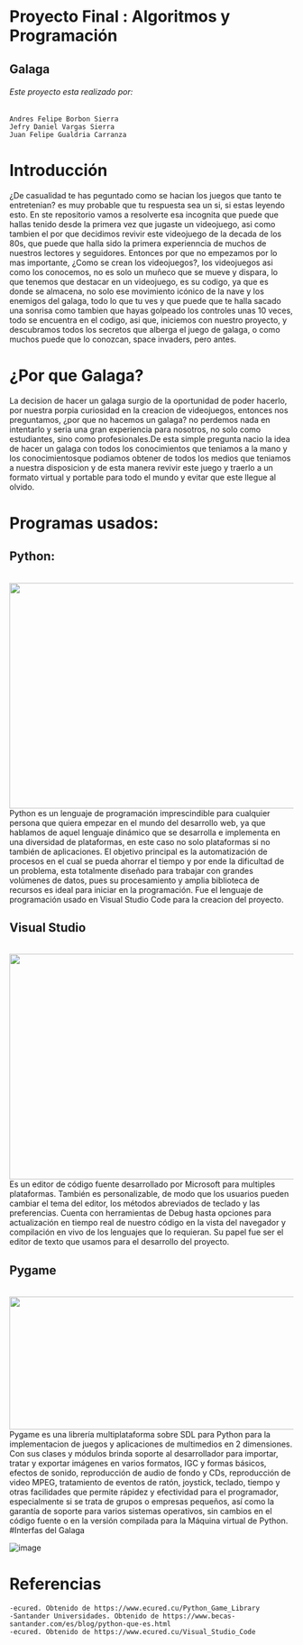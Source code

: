 # Proyecto Final : Algoritmos y Programación
## Galaga
###### Este proyecto esta realizado por: 
    Andres Felipe Borbon Sierra 
    Jefry Daniel Vargas Sierra 
    Juan Felipe Gualdria Carranza 

# Introducción
¿De casualidad te has peguntado como se hacian los juegos que tanto te entretenian?
es muy probable que tu respuesta sea un si, si estas leyendo esto. En ste repositorio vamos a resolverte esa incognita que puede que hallas tenido desde la primera vez que jugaste un videojuego, asi como tambien el por que decidimos revivir este videojuego de la decada de los 80s, que puede que halla sido la primera experienncia de muchos de nuestros lectores y seguidores.
Entonces por que no empezamos por lo mas importante, ¿Como se crean los videojuegos?, los videojuegos asi como los conocemos, no es solo un muñeco que se mueve y dispara, lo que tenemos que destacar en un videojuego, es su codigo, ya que es donde se almacena, no solo ese movimiento icónico de la nave y los enemigos del galaga, todo lo que tu ves y que puede que te halla sacado una sonrisa como tambien que hayas golpeado los controles unas 10 veces, todo se encuentra en el codigo, asi que, iniciemos con nuestro proyecto, y descubramos todos los secretos que alberga el juego de galaga, o como muchos puede que lo conozcan, space invaders, pero antes.

# ¿Por que Galaga?
La decision de hacer un galaga surgio de la oportunidad de poder hacerlo, por nuestra porpia curiosidad en la creacion de videojuegos, entonces nos preguntamos, ¿por que no hacemos un galaga? no perdemos nada en intentarlo y seria una gran experiencia para nosotros, no solo como estudiantes, sino como profesionales.De esta simple pregunta nacio la idea de hacer un galaga con todos los conocimientos que teniamos a la mano y los conocimientosque podiamos obtener de todos los medios que teniamos a nuestra disposicion y de esta manera revivir este juego y traerlo a un formato virtual y portable para todo el mundo y evitar que este llegue al olvido.

# Programas usados:
## Python:
  <br>
  <img 
       src="https://developers.redhat.com/sites/default/files/styles/large/public/Python-01%20%282%29.png?itok=ZHGBm2C3"
    width="800"
    height="400"
       <br>
Python es un lenguaje de programación imprescindible para cualquier persona que quiera empezar en el mundo del desarrollo web, ya que hablamos de aquel lenguaje dinámico que se desarrolla e implementa en una diversidad de plataformas, en este caso no solo plataformas si no también de aplicaciones. El objetivo principal es la automatización de procesos en el cual se pueda ahorrar el tiempo y por ende la dificultad de un problema, esta totalmente diseñado para trabajar con grandes volúmenes de datos, pues su procesamiento y amplia biblioteca de recursos es ideal para iniciar en la programación. Fue el lenguaje de programación usado en Visual Studio Code para la creacion del proyecto.

## Visual Studio
<br>
  <img 
       src="https://res.cloudinary.com/practicaldev/image/fetch/s--phtox0U7--/c_limit%2Cf_auto%2Cfl_progressive%2Cq_auto%2Cw_880/https://cdn-images-1.medium.com/max/1200/1%2AEOPCay4ML76rIUskd6ZwRg.png"
    width="800"
    height="400"
       <br>
Es un editor de código fuente desarrollado por Microsoft para multiples plataformas. También es personalizable, de modo que los usuarios pueden cambiar el tema del editor, los métodos abreviados de teclado y las preferencias. Cuenta con herramientas de Debug hasta opciones para actualización en tiempo real de nuestro código en la vista del navegador y compilación en vivo de los lenguajes que lo requieran. Su papel fue ser el editor de texto que usamos para el desarrollo del proyecto.

## Pygame
<br>
  <img 
       src="https://www.unipython.com/wp-content/uploads/2017/07/pygame_logo.gif"
    width="800"
    height="236"
       <br>
Pygame es una librería multiplataforma sobre SDL para Python para la implementacion de juegos y aplicaciones de multimedios en 2 dimensiones.
Con sus clases y módulos brinda soporte al desarrollador para importar, tratar y exportar imágenes en varios formatos, IGC y formas básicos, efectos de sonido, reproducción de audio de fondo y CDs, reproducción de video MPEG, tratamiento de eventos de ratón, joystick, teclado, tiempo y otras facilidades que permite rápidez y efectividad para el programador, especialmente si se trata de grupos o empresas pequeños, así como la garantía de soporte para varios sistemas operativos, sin cambios en el código fuente o en la versión compilada para la Máquina virtual de Python.
#Interfas del Galaga

![image](https://user-images.githubusercontent.com/102546313/170782291-1fc45c04-cc55-4051-918c-1f5b45623b22.png)

# Referencias
    -ecured. Obtenido de https://www.ecured.cu/Python_Game_Library
    -Santander Universidades. Obtenido de https://www.becas-santander.com/es/blog/python-que-es.html
    -ecured. Obtenido de https://www.ecured.cu/Visual_Studio_Code
